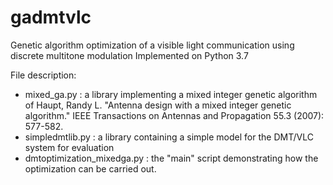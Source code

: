 # gadmtvlc

Genetic algorithm optimization of a visible light communication using discrete multitone modulation
Implemented on Python 3.7

File description:
- mixed_ga.py : a library implementing a mixed integer genetic algorithm of Haupt, Randy L. "Antenna design with a mixed integer genetic algorithm." IEEE Transactions on Antennas and Propagation 55.3 (2007): 577-582.
- simpledmtlib.py : a library containing a simple model for the DMT/VLC system for evaluation
- dmtoptimization_mixedga.py : the "main" script demonstrating how the optimization can be carried out.


